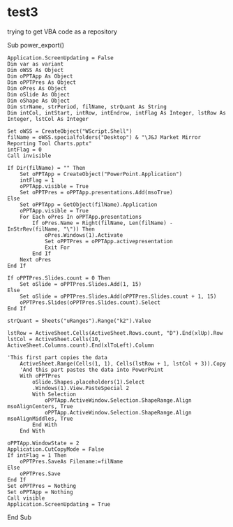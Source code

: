 # test3
trying to get VBA code as a repository

Sub power_export()

    Application.ScreenUpdating = False
    Dim var as variant
    Dim oWSS As Object
    Dim oPPTApp As Object
    Dim oPPTPres As Object
    Dim oPres As Object
    Dim oSlide As Object
    Dim oShape As Object
    Dim strName, strPeriod, filName, strQuant As String
    Dim intCol, intStart, intRow, intEndrow, intFlag As Integer, lstRow As Integer, lstCol As Integer
    
    Set oWSS = CreateObject("WScript.Shell")
    filName = oWSS.specialfolders("Desktop") & "\J&J Market Mirror Reporting Tool Charts.pptx"
    intFlag = 0
    Call invisible
    
    If Dir(filName) = "" Then
        Set oPPTApp = CreateObject("PowerPoint.Application")
        intFlag = 1
        oPPTApp.visible = True
        Set oPPTPres = oPPTApp.presentations.Add(msoTrue)
    Else
        Set oPPTApp = GetObject(filName).Application
        oPPTApp.visible = True
        For Each oPres In oPPTApp.presentations
            If oPres.Name = Right(filName, Len(filName) - InStrRev(filName, "\")) Then
                oPres.Windows(1).Activate
                Set oPPTPres = oPPTApp.activepresentation
                Exit For
            End If
        Next oPres
    End If
    
    If oPPTPres.Slides.count = 0 Then
        Set oSlide = oPPTPres.Slides.Add(1, 15)
    Else
        Set oSlide = oPPTPres.Slides.Add(oPPTPres.Slides.count + 1, 15)
        oPPTPres.Slides(oPPTPres.Slides.count).Select
    End If
    
    strQuant = Sheets("uRanges").Range("k2").Value
    
    lstRow = ActiveSheet.Cells(ActiveSheet.Rows.count, "D").End(xlUp).Row
    lstCol = ActiveSheet.Cells(10, ActiveSheet.Columns.count).End(xlToLeft).Column

    'This first part copies the data
        ActiveSheet.Range(Cells(1, 1), Cells(lstRow + 1, lstCol + 3)).Copy
        'And this part pastes the data into PowerPoint
        With oPPTPres
            oSlide.Shapes.placeholders(1).Select
            .Windows(1).View.PasteSpecial 2
            With Selection
                oPPTApp.ActiveWindow.Selection.ShapeRange.Align msoAlignCenters, True
                oPPTApp.ActiveWindow.Selection.ShapeRange.Align msoAlignMiddles, True
            End With
        End With
    
    oPPTApp.WindowState = 2
    Application.CutCopyMode = False
    If intFlag = 1 Then
        oPPTPres.SaveAs Filename:=filName
    Else
        oPPTPres.Save
    End If
    Set oPPTPres = Nothing
    Set oPPTApp = Nothing
    Call visible
    Application.ScreenUpdating = True
    
End Sub

